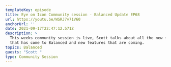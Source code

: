 ```yaml
---
templateKey: episode
title: Eye on Icon Community session - Balanced Update EP68
url: https://youtu.be/WSRJ7v71V60
anchorUrl: ''
date: 2021-09-17T22:47:12.571Z
description: >
  This weeks community session is live, Scott talks about all the new features
  that has come to Balanced and new features that are coming. 
topics: Balanced
guests: "Scott "
type: Community Session
---
```

